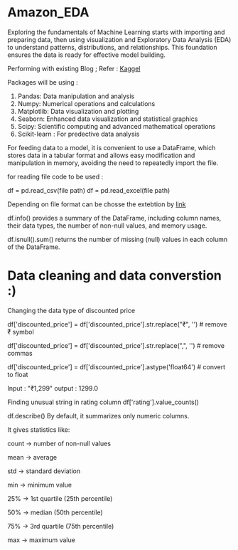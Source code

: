 # Amazon_EDA
Exploring the fundamentals of Machine Learning starts with importing and preparing data, then using visualization and Exploratory Data Analysis (EDA) to understand patterns, distributions, and relationships. This foundation ensures the data is ready for effective model building.


Performing with existing Blog ; Refer : [Kaggel](https://www.kaggle.com/code/mehakiftikhar/amazon-sales-dataset-eda#Amazon-Sales-Dataset-EDA)

Packages will be using : 
1. Pandas: Data manipulation and analysis
2. Numpy: Numerical operations and calculations
3. Matplotlib: Data visualization and plotting
4. Seaborn: Enhanced data visualization and statistical graphics
5. Scipy: Scientific computing and advanced mathematical operations
6. Scikit-learn : For predective data analysis



For feeding data to a model, it is convenient to use a DataFrame, which stores data in a tabular format and allows easy modification and manipulation in memory, avoiding the need to repeatedly import the file.

for reading file code to be used : 

df = pd.read_csv(file path)
df = pd.read_excel(file path)


Depending on file format can be chosse the extebtion by [link](https://pandas.pydata.org/docs/user_guide/io.html)


df.info() provides a summary of the DataFrame, including column names, their data types, the number of non-null values, and memory usage.


df.isnull().sum() returns the number of missing (null) values in each column of the DataFrame.


# Data cleaning and data converstion :)


Changing the data type of discounted price

df['discounted_price'] = df['discounted_price'].str.replace("₹", '')   # remove ₹ symbol

df['discounted_price'] = df['discounted_price'].str.replace(",", '')  # remove commas

df['discounted_price'] = df['discounted_price'].astype('float64')     # convert to float

Input : "₹1,299"  output :  1299.0


Finding unusual string in rating column
df['rating'].value_counts()


df.describe()
By default, it summarizes only numeric columns.

It gives statistics like:

count → number of non-null values

mean → average

std → standard deviation

min → minimum value

25% → 1st quartile (25th percentile)

50% → median (50th percentile)

75% → 3rd quartile (75th percentile)

max → maximum value
